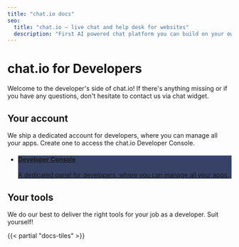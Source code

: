 ```yaml
---
title: "chat.io docs"
seo:
  title: "chat.io – live chat and help desk for websites"
  description: "First AI powered chat platform you can build on your own."
---
```


# chat.io for Developers

Welcome to the developer's side of chat.io! If there's anything missing or if you have any questions, don't hesitate to contact us via chat widget.

## Your account
We ship a dedicated account for developers, where you can manage all your apps. Create one to access the chat.io Developer Console.

<ul class="docs-excerpts">
        <a href="https://console.chat.io/" target="_blank">
    <li style="background-color: #374266; background-image: url('https://console.chat.io/static/media/girl-build.359bf3bc.png')">
        <h4>Developer Console</h4>
        <p>A dedicated panel for developers, where you can manage all your apps.</p>
    </li></a>
</ul>

## Your tools

We do our best to deliver the right tools for your job as a developer. Suit yourself!

{{< partial "docs-tiles" >}}


